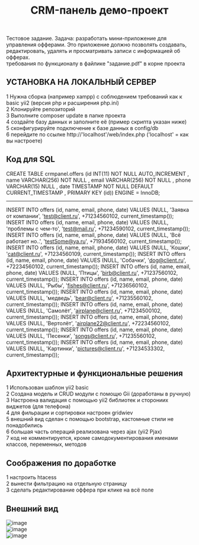 <p align="center">
    <h1 align="center">CRM-панель демо-проект</h1>
    <br>
</p>

Тестовое задание. Задача: разработать мини-приложение для управления офферами.
Это приложение должно позволять создавать, редактировать, удалять и просматривать
записи с информацией об офферах. 
<br>
требования по функционалу в файлике "задание.pdf" в корне проекта


УСТАНОВКА НА ЛОКАЛЬНЫЙ СЕРВЕР
------------

1 Нужна сборка (например xampp) с соблюдением требований как к basic yii2 (версия php и расширения php.ini) <br>
2 Клонируйте репозиторий  <br>
3 Выполните composer update в папке проекта <br>
4 создайте базу данных и заполните её (пример скрипта указан ниже) <br>
5 сконфигурируйте подключение к базе данных в config/db <br>
6 перейдите по ссылке http://'localhost'/web/index.php ('localhost' = как вы настроете) <br>


Код для SQL
------------
CREATE TABLE crmpanel.offers (id INT(11) NOT NULL AUTO_INCREMENT , name VARCHAR(256) NOT NULL , email VARCHAR(256) NOT NULL , phone VARCHAR(15) NULL , date TIMESTAMP NOT NULL DEFAULT CURRENT_TIMESTAMP , PRIMARY KEY (id)) ENGINE = InnoDB;

------------
INSERT INTO offers (id, name, email, phone, date) VALUES (NULL, 'Заявка от компании', 'test@client.ru', +71234560102, current_timestamp());
INSERT INTO offers (id, name, email, phone, date) VALUES (NULL, 'проблемы с чем-то', 'test@mail.ru', +71234590102, current_timestamp());
INSERT INTO offers (id, name, email, phone, date) VALUES (NULL, 'Всё работает но..', 'testSome@ya.ru', +71934560102, current_timestamp());
INSERT INTO offers (id, name, email, phone, date) VALUES (NULL, 'Кошки', 'cat@client.ru', +71234560109, current_timestamp());
INSERT INTO offers (id, name, email, phone, date) VALUES (NULL, 'Собачки', 'dog@client.ru', +72234560102, current_timestamp());
INSERT INTO offers (id, name, email, phone, date) VALUES (NULL, 'Птицы', 'birb@client.ru', +71237560102, current_timestamp());
INSERT INTO offers (id, name, email, phone, date) VALUES (NULL, 'Рыбы', 'fishes@client.ru', +71236560102, current_timestamp());
INSERT INTO offers (id, name, email, phone, date) VALUES (NULL, 'медведь', 'bear@client.ru', +71235560102, current_timestamp());
INSERT INTO offers (id, name, email, phone, date) VALUES (NULL, 'Самолёт', 'airplane@client.ru', +71234500102, current_timestamp());
INSERT INTO offers (id, name, email, phone, date) VALUES (NULL, 'Вертолёт', 'airplane22@client.ru', +72234560102, current_timestamp());
INSERT INTO offers (id, name, email, phone, date) VALUES (NULL, 'Песенки', 'songs@client.ru', +71235560102, current_timestamp());
INSERT INTO offers (id, name, email, phone, date) VALUES (NULL, 'Картинки', 'pictures@client.ru', +71234533302, current_timestamp());




Архитектурные и функциональные решения
------------

1 Использован шаблон yii2 basic <br>
2 Создана модель и CRUD модули с помощю Gii (доработаны в ручную) <br>
3 Настроена валидация с помощью yii2 библиотек и сторониих виджетов (для телефона) <br>
4 для фильрации и сортировки настроен gridwiev <br>
5 внешний вид сделан с помощью bootstrap, кастомные стили не понадобились <br>
6 большая часть операций реализована через ajax (yii2 Pjax) <br>
7 код не комментируется, кроме самодокументирования именами классов, переменных, методов <br>

Соображения по доработке
------------

1 настроить htacess <br>
2 вынести фильтрацию на отдельную страницу <br>
3 сделать редактирование оффера при клике на всё поле <br>



Внешний вид
------------
![image](https://github.com/user-attachments/assets/551d08c8-d791-4bca-a004-9270ee985c5b)
<br>
![image](https://github.com/user-attachments/assets/3882d79a-2345-42a1-a994-a8b846876784)
<br>
![image](https://github.com/user-attachments/assets/27a9350f-b2a2-402c-9242-537479a9d5db)

